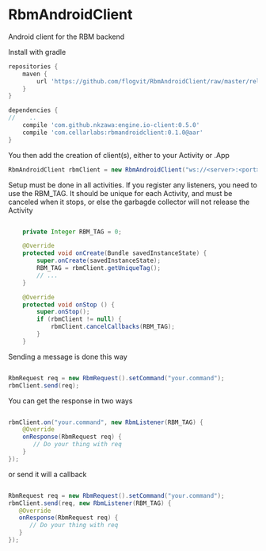 # RbmAndroidClient
Android client for the RBM backend

Install with gradle

```gradle
repositories {
    maven {
        url 'https://github.com/flogvit/RbmAndroidClient/raw/master/release/'
    }
}

dependencies {
//    ..
    compile 'com.github.nkzawa:engine.io-client:0.5.0'
    compile 'com.cellarlabs:rbmandroidclient:0.1.0@aar'
}
```

You then add the creation of client(s), either to your Activity or .App

```java
RbmAndroidClient rbmClient = new RbmAndroidClient("ws://<server>:<port>");


```

Setup must be done in all activities. If you register any listeners, you need to use the RBM_TAG.
It should be unique for each Activity, and must be canceled when it stops, or else the
garbagde collector will not release the Activity

```java

    private Integer RBM_TAG = 0;

    @Override
    protected void onCreate(Bundle savedInstanceState) {
        super.onCreate(savedInstanceState);
        RBM_TAG = rbmClient.getUniqueTag();
        // ...
    }

    @Override
    protected void onStop () {
        super.onStop();
        if (rbmClient != null) {
            rbmClient.cancelCallbacks(RBM_TAG);
        }
    }
```

Sending a message is done this way

```java

RbmRequest req = new RbmRequest().setCommand("your.command");
rbmClient.send(req);

```

You can get the response in two ways

```java

rbmClient.on("your.command", new RbmListener(RBM_TAG) {
    @Override
    onResponse(RbmRequest req) {
       // Do your thing with req
    }
});

```

or send it will a callback

```java

RbmRequest req = new RbmRequest().setCommand("your.command");
rbmClient.send(req, new RbmListener(RBM_TAG) {
   @Override
   onResponse(RbmRequest req) {
      // Do your thing with req
   }
});

```